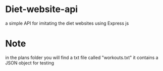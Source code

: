 # Diet-website-api
a simple API for imitating the diet websites using Express js

# Note
in the plans folder you will find a txt file called "workouts.txt" it contains a JSON object for testing
